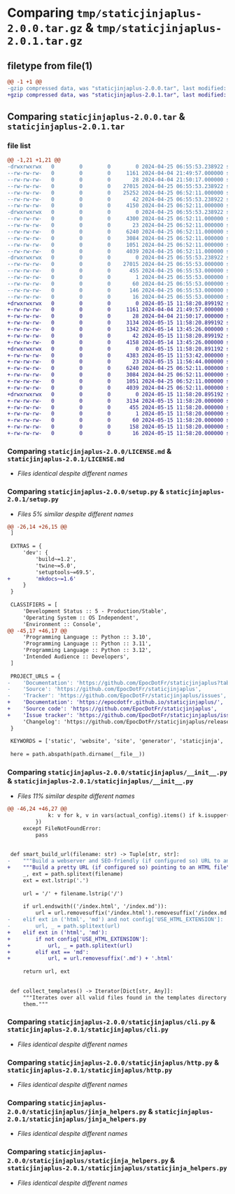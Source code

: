 # Comparing `tmp/staticjinjaplus-2.0.0.tar.gz` & `tmp/staticjinjaplus-2.0.1.tar.gz`

## filetype from file(1)

```diff
@@ -1 +1 @@
-gzip compressed data, was "staticjinjaplus-2.0.0.tar", last modified: Thu Apr 25 06:55:53 2024, max compression
+gzip compressed data, was "staticjinjaplus-2.0.1.tar", last modified: Wed May 15 11:58:20 2024, max compression
```

## Comparing `staticjinjaplus-2.0.0.tar` & `staticjinjaplus-2.0.1.tar`

### file list

```diff
@@ -1,21 +1,21 @@
-drwxrwxrwx   0        0        0        0 2024-04-25 06:55:53.238922 staticjinjaplus-2.0.0/
--rw-rw-rw-   0        0        0     1161 2024-04-04 21:49:57.000000 staticjinjaplus-2.0.0/LICENSE.md
--rw-rw-rw-   0        0        0       28 2024-04-04 21:50:17.000000 staticjinjaplus-2.0.0/MANIFEST.in
--rw-rw-rw-   0        0        0    27015 2024-04-25 06:55:53.238922 staticjinjaplus-2.0.0/PKG-INFO
--rw-rw-rw-   0        0        0    25252 2024-04-25 06:52:11.000000 staticjinjaplus-2.0.0/README.md
--rw-rw-rw-   0        0        0       42 2024-04-25 06:55:53.238922 staticjinjaplus-2.0.0/setup.cfg
--rw-rw-rw-   0        0        0     4150 2024-04-25 06:52:11.000000 staticjinjaplus-2.0.0/setup.py
-drwxrwxrwx   0        0        0        0 2024-04-25 06:55:53.238922 staticjinjaplus-2.0.0/staticjinjaplus/
--rw-rw-rw-   0        0        0     4300 2024-04-25 06:52:11.000000 staticjinjaplus-2.0.0/staticjinjaplus/__init__.py
--rw-rw-rw-   0        0        0       23 2024-04-25 06:52:11.000000 staticjinjaplus-2.0.0/staticjinjaplus/__version__.py
--rw-rw-rw-   0        0        0     6240 2024-04-25 06:52:11.000000 staticjinjaplus-2.0.0/staticjinjaplus/cli.py
--rw-rw-rw-   0        0        0     3084 2024-04-25 06:52:11.000000 staticjinjaplus-2.0.0/staticjinjaplus/http.py
--rw-rw-rw-   0        0        0     1051 2024-04-25 06:52:11.000000 staticjinjaplus-2.0.0/staticjinjaplus/jinja_helpers.py
--rw-rw-rw-   0        0        0     4039 2024-04-25 06:52:11.000000 staticjinjaplus-2.0.0/staticjinjaplus/staticjinja_helpers.py
-drwxrwxrwx   0        0        0        0 2024-04-25 06:55:53.238922 staticjinjaplus-2.0.0/staticjinjaplus.egg-info/
--rw-rw-rw-   0        0        0    27015 2024-04-25 06:55:53.000000 staticjinjaplus-2.0.0/staticjinjaplus.egg-info/PKG-INFO
--rw-rw-rw-   0        0        0      455 2024-04-25 06:55:53.000000 staticjinjaplus-2.0.0/staticjinjaplus.egg-info/SOURCES.txt
--rw-rw-rw-   0        0        0        1 2024-04-25 06:55:53.000000 staticjinjaplus-2.0.0/staticjinjaplus.egg-info/dependency_links.txt
--rw-rw-rw-   0        0        0       60 2024-04-25 06:55:53.000000 staticjinjaplus-2.0.0/staticjinjaplus.egg-info/entry_points.txt
--rw-rw-rw-   0        0        0      146 2024-04-25 06:55:53.000000 staticjinjaplus-2.0.0/staticjinjaplus.egg-info/requires.txt
--rw-rw-rw-   0        0        0       16 2024-04-25 06:55:53.000000 staticjinjaplus-2.0.0/staticjinjaplus.egg-info/top_level.txt
+drwxrwxrwx   0        0        0        0 2024-05-15 11:58:20.899192 staticjinjaplus-2.0.1/
+-rw-rw-rw-   0        0        0     1161 2024-04-04 21:49:57.000000 staticjinjaplus-2.0.1/LICENSE.md
+-rw-rw-rw-   0        0        0       28 2024-04-04 21:50:17.000000 staticjinjaplus-2.0.1/MANIFEST.in
+-rw-rw-rw-   0        0        0     3134 2024-05-15 11:58:20.899192 staticjinjaplus-2.0.1/PKG-INFO
+-rw-rw-rw-   0        0        0     1342 2024-05-14 13:45:26.000000 staticjinjaplus-2.0.1/README.md
+-rw-rw-rw-   0        0        0       42 2024-05-15 11:58:20.899192 staticjinjaplus-2.0.1/setup.cfg
+-rw-rw-rw-   0        0        0     4158 2024-05-14 13:45:26.000000 staticjinjaplus-2.0.1/setup.py
+drwxrwxrwx   0        0        0        0 2024-05-15 11:58:20.891192 staticjinjaplus-2.0.1/staticjinjaplus/
+-rw-rw-rw-   0        0        0     4383 2024-05-15 11:53:42.000000 staticjinjaplus-2.0.1/staticjinjaplus/__init__.py
+-rw-rw-rw-   0        0        0       23 2024-05-15 11:56:44.000000 staticjinjaplus-2.0.1/staticjinjaplus/__version__.py
+-rw-rw-rw-   0        0        0     6240 2024-04-25 06:52:11.000000 staticjinjaplus-2.0.1/staticjinjaplus/cli.py
+-rw-rw-rw-   0        0        0     3084 2024-04-25 06:52:11.000000 staticjinjaplus-2.0.1/staticjinjaplus/http.py
+-rw-rw-rw-   0        0        0     1051 2024-04-25 06:52:11.000000 staticjinjaplus-2.0.1/staticjinjaplus/jinja_helpers.py
+-rw-rw-rw-   0        0        0     4039 2024-04-25 06:52:11.000000 staticjinjaplus-2.0.1/staticjinjaplus/staticjinja_helpers.py
+drwxrwxrwx   0        0        0        0 2024-05-15 11:58:20.895192 staticjinjaplus-2.0.1/staticjinjaplus.egg-info/
+-rw-rw-rw-   0        0        0     3134 2024-05-15 11:58:20.000000 staticjinjaplus-2.0.1/staticjinjaplus.egg-info/PKG-INFO
+-rw-rw-rw-   0        0        0      455 2024-05-15 11:58:20.000000 staticjinjaplus-2.0.1/staticjinjaplus.egg-info/SOURCES.txt
+-rw-rw-rw-   0        0        0        1 2024-05-15 11:58:20.000000 staticjinjaplus-2.0.1/staticjinjaplus.egg-info/dependency_links.txt
+-rw-rw-rw-   0        0        0       60 2024-05-15 11:58:20.000000 staticjinjaplus-2.0.1/staticjinjaplus.egg-info/entry_points.txt
+-rw-rw-rw-   0        0        0      158 2024-05-15 11:58:20.000000 staticjinjaplus-2.0.1/staticjinjaplus.egg-info/requires.txt
+-rw-rw-rw-   0        0        0       16 2024-05-15 11:58:20.000000 staticjinjaplus-2.0.1/staticjinjaplus.egg-info/top_level.txt
```

### Comparing `staticjinjaplus-2.0.0/LICENSE.md` & `staticjinjaplus-2.0.1/LICENSE.md`

 * *Files identical despite different names*

### Comparing `staticjinjaplus-2.0.0/setup.py` & `staticjinjaplus-2.0.1/setup.py`

 * *Files 5% similar despite different names*

```diff
@@ -26,14 +26,15 @@
 ]
 
 EXTRAS = {
     'dev': {
         'build~=1.2',
         'twine~=5.0',
         'setuptools~=69.5',
+        'mkdocs~=1.6'
     }
 }
 
 CLASSIFIERS = [
     'Development Status :: 5 - Production/Stable',
     'Operating System :: OS Independent',
     'Environment :: Console',
@@ -45,17 +46,17 @@
     'Programming Language :: Python :: 3.10',
     'Programming Language :: Python :: 3.11',
     'Programming Language :: Python :: 3.12',
     'Intended Audience :: Developers',
 ]
 
 PROJECT_URLS = {
-    'Documentation': 'https://github.com/EpocDotFr/staticjinjaplus?tab=readme-ov-file#readme',
-    'Source': 'https://github.com/EpocDotFr/staticjinjaplus',
-    'Tracker': 'https://github.com/EpocDotFr/staticjinjaplus/issues',
+    'Documentation': 'https://epocdotfr.github.io/staticjinjaplus/',
+    'Source code': 'https://github.com/EpocDotFr/staticjinjaplus',
+    'Issue tracker': 'https://github.com/EpocDotFr/staticjinjaplus/issues',
     'Changelog': 'https://github.com/EpocDotFr/staticjinjaplus/releases',
 }
 
 KEYWORDS = ['static', 'website', 'site', 'generator', 'staticjinja', 'jinja', 'jinja2']
 
 here = path.abspath(path.dirname(__file__))
```

### Comparing `staticjinjaplus-2.0.0/staticjinjaplus/__init__.py` & `staticjinjaplus-2.0.1/staticjinjaplus/__init__.py`

 * *Files 11% similar despite different names*

```diff
@@ -46,24 +46,27 @@
             k: v for k, v in vars(actual_config).items() if k.isupper()
         })
     except FileNotFoundError:
         pass
 
 
 def smart_build_url(filename: str) -> Tuple[str, str]:
-    """Build a webserver and SEO-friendly (if configured so) URL to an HTML file"""
+    """Build a pretty URL (if configured so) pointing to an HTML file"""
     _, ext = path.splitext(filename)
     ext = ext.lstrip('.')
 
     url = '/' + filename.lstrip('/')
 
     if url.endswith(('/index.html', '/index.md')):
         url = url.removesuffix('/index.html').removesuffix('/index.md') + '/'
-    elif ext in ('html', 'md') and not config['USE_HTML_EXTENSION']:
-        url, _ = path.splitext(url)
+    elif ext in ('html', 'md'):
+        if not config['USE_HTML_EXTENSION']:
+            url, _ = path.splitext(url)
+        elif ext == 'md':
+            url, = url.removesuffix('.md') + '.html'
 
     return url, ext
 
 
 def collect_templates() -> Iterator[Dict[str, Any]]:
     """Iterates over all valid files found in the templates directory and return several kind of information about
     them."""
```

### Comparing `staticjinjaplus-2.0.0/staticjinjaplus/cli.py` & `staticjinjaplus-2.0.1/staticjinjaplus/cli.py`

 * *Files identical despite different names*

### Comparing `staticjinjaplus-2.0.0/staticjinjaplus/http.py` & `staticjinjaplus-2.0.1/staticjinjaplus/http.py`

 * *Files identical despite different names*

### Comparing `staticjinjaplus-2.0.0/staticjinjaplus/jinja_helpers.py` & `staticjinjaplus-2.0.1/staticjinjaplus/jinja_helpers.py`

 * *Files identical despite different names*

### Comparing `staticjinjaplus-2.0.0/staticjinjaplus/staticjinja_helpers.py` & `staticjinjaplus-2.0.1/staticjinjaplus/staticjinja_helpers.py`

 * *Files identical despite different names*

